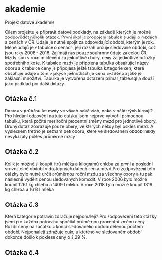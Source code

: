 # akademie
Projekt datové akademie

Cílem projektu je připravit datové podklady, na základě kterých je možné zodpovědět několik otázek.
První úkol je propojení tabulek s údaji o mzdách a cenách v ČR.
Údaje je nutné spojit za odpovídající období, kterým je rok. Méně údajů je v tabulce o cenách, její rozsah určuje sledované období, což jsou roky 
2008 - 2016.
Zajímají nás pouze souhrnné údaje za celou ČR.
Mzdy jsou v ročním členění za jednotlivé obory, ceny za jednotlivé položky spotřebního koše.
K tabulce mzdy je připojena tabulka obsahující název oboru a k tabulce ceny je připojena ještě tabulka
kategorie cen, které obsahuje údaje o tom v jakých jednotkách je cena uváděna a jaké je základní množství.
Tabulka je vytvořena dotazem primar_table.sql a slouží jako podklad pro další dotazy.

## Otázka č.1
Rostou v průběhu let mzdy ve všech odvětvích, nebo v některých klesají?
Pro hledání odpovědi na tuto otázku jsem nejprve vytvořil pomocnou tabulku, která
počítá meziroční procentní změny mezd pro jednotlivé obory.
Druhý dotaz zobrazuje pouze obory, ve kterých někdy byl pokles mezd.
A výsledkem třetího je seznam pěti oborů, které ve sledovaném období nikdy nevykázaly pokles průměrné mzdy

## Otázka č.2
Kolik je možné si koupit litrů mléka a kilogramů chleba za první a poslední srovnatelné období v dostupných datech cen a mezd
Pro zodpovězení této otázky bylo nutné určit průměrnou roční mzdu za všechny obory a tu pak následně vydělit 
cenou sledovaných komodit.
V roce 2006 bylo možné koupit 1261 kg chleba a 1409 l mléka.
V roce 2018 bylo možné koupit 1319 kg chleba a 1613 l mléka.

## Otázka č.3
Která kategorie potravin zdražuje nejpomaleji?
Pro zodpovězení této otázky jsem pro každou potravinu spočítal průměrnou procentní změnu ceny.
Rozdíl ceny na začátku a konci sledovaného období dělenou počtem období.
Nejpomaleji zdražuje cukr, u kterého ve sledovaném období dokonce došlo k poklesu ceny o 2,29 %.

## Otázka č.4


